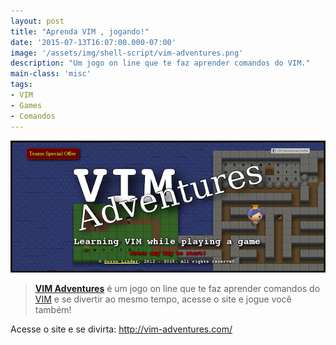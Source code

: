 ```yaml
---
layout: post
title: "Aprenda VIM , jogando!"
date: '2015-07-13T16:07:00.000-07:00'
image: '/assets/img/shell-script/vim-adventures.png'
description: "Um jogo on line que te faz aprender comandos do VIM."
main-class: 'misc'
tags:
- VIM
- Games
- Comandos
---
```


![Aprenda VIM , jogando!](/assets/img/shell-script/vim-adventures.png "Aprenda VIM , jogando!")

> [__VIM Adventures__](http://vim-adventures.com/) é um jogo on line que te faz aprender comandos do [VIM](http://terminalroot.com.br/tags/#vim) e se divertir ao mesmo tempo, acesse o site e jogue você também!

Acesse o site e se divirta: <http://vim-adventures.com/>
